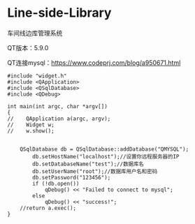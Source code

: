 # Line-side-Library
车间线边库管理系统

QT版本：5.9.0

QT连接mysql：https://www.codeprj.com/blog/a950671.html

```
#include "widget.h"
#include <QApplication>
#include <QSqlDatabase>
#include <QDebug>

int main(int argc, char *argv[])
{
//    QApplication a(argc, argv);
//    Widget w;
//    w.show();


    QSqlDatabase db = QSqlDatabase::addDatabase("QMYSQL");
        db.setHostName("localhost");//设置你远程服务器的IP
        db.setDatabaseName("test");//数据库名
        db.setUserName("root");//数据库用户名和密码
        db.setPassword("123456");
        if (!db.open())
            qDebug() << "Failed to connect to mysql";
        else
            qDebug() << "success!";
    //return a.exec();
}

```

